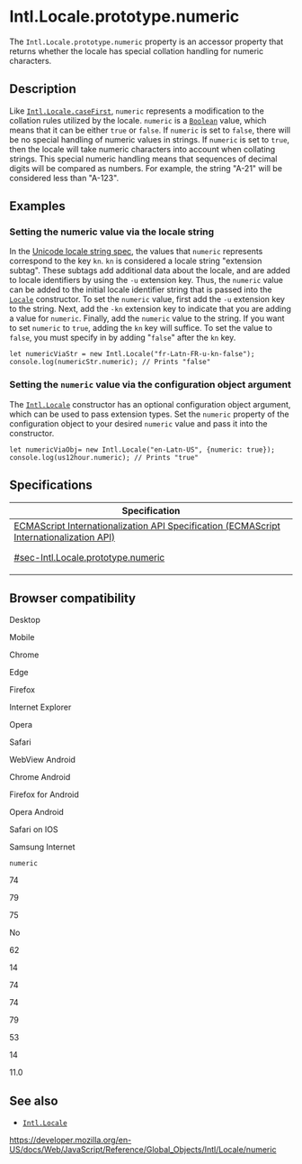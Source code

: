 # Intl.Locale.prototype.numeric

The `Intl.Locale.prototype.numeric` property is an accessor property that returns whether the locale has special collation handling for numeric characters.

## Description

Like [`Intl.Locale.caseFirst`](casefirst), `numeric` represents a modification to the collation rules utilized by the locale. `numeric` is a [`Boolean`](../../boolean) value, which means that it can be either `true` or `false`. If `numeric` is set to `false`, there will be no special handling of numeric values in strings. If `numeric` is set to `true`, then the locale will take numeric characters into account when collating strings. This special numeric handling means that sequences of decimal digits will be compared as numbers. For example, the string "A-21" will be considered less than "A-123".

## Examples

### Setting the numeric value via the locale string

In the [Unicode locale string spec](https://www.unicode.org/reports/tr35/), the values that `numeric` represents correspond to the key `kn`. `kn` is considered a locale string "extension subtag". These subtags add additional data about the locale, and are added to locale identifiers by using the `-u` extension key. Thus, the `numeric` value can be added to the initial locale identifier string that is passed into the [`Locale`](locale) constructor. To set the `numeric` value, first add the `-u` extension key to the string. Next, add the `-kn` extension key to indicate that you are adding a value for `numeric`. Finally, add the `numeric` value to the string. If you want to set `numeric` to `true`, adding the `kn` key will suffice. To set the value to `false`, you must specify in by adding "`false`" after the `kn` key.

    let numericViaStr = new Intl.Locale("fr-Latn-FR-u-kn-false");
    console.log(numericStr.numeric); // Prints "false"

### Setting the `numeric` value via the configuration object argument

The [`Intl.Locale`](locale) constructor has an optional configuration object argument, which can be used to pass extension types. Set the `numeric` property of the configuration object to your desired `numeric` value and pass it into the constructor.

    let numericViaObj= new Intl.Locale("en-Latn-US", {numeric: true});
    console.log(us12hour.numeric); // Prints "true"

## Specifications

<table>
<thead>
<tr class="header">
<th>Specification</th>
</tr>
</thead>
<tbody>
<tr class="odd">
<td>
<a href="https://tc39.es/ecma402/#sec-Intl.Locale.prototype.numeric">ECMAScript Internationalization API Specification (ECMAScript Internationalization API) 
<br/>

<span class="small">#sec-Intl.Locale.prototype.numeric</span>
</a>
</td>
</tr>
</tbody>
</table>

## Browser compatibility

Desktop

Mobile

Chrome

Edge

Firefox

Internet Explorer

Opera

Safari

WebView Android

Chrome Android

Firefox for Android

Opera Android

Safari on IOS

Samsung Internet

`numeric`

74

79

75

No

62

14

74

74

79

53

14

11.0

## See also

-   [`Intl.Locale`](../locale)

<a href="https://developer.mozilla.org/en-US/docs/Web/JavaScript/Reference/Global_Objects/Intl/Locale/numeric" class="_attribution-link">https://developer.mozilla.org/en-US/docs/Web/JavaScript/Reference/Global_Objects/Intl/Locale/numeric</a>
